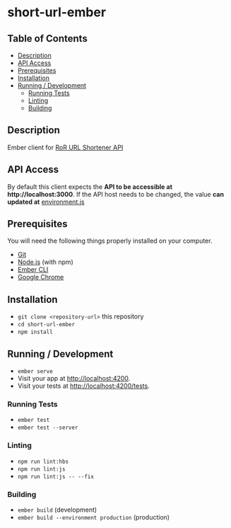 # short-url-ember

## Table of Contents

- [Description](#description)
- [API Access](#api-access)
- [Prerequisites](#prerequisites)
- [Installation](#installation)
- [Running / Development](#running--development)
  * [Running Tests](#running-tests)
  * [Linting](#linting)
  * [Building](#building)

## Description

Ember client for [RoR URL Shortener API](https://github.com/robertosequeira/short.rb)

## API Access

By default this client expects the **API to be accessible at http://localhost:3000**. 
If the API host needs to be changed, the value **can updated at** [environment.js](config/environment.js#L27)

## Prerequisites

You will need the following things properly installed on your computer.

* [Git](https://git-scm.com/)
* [Node.js](https://nodejs.org/) (with npm)
* [Ember CLI](https://ember-cli.com/)
* [Google Chrome](https://google.com/chrome/)

## Installation

* `git clone <repository-url>` this repository
* `cd short-url-ember`
* `npm install`

## Running / Development

* `ember serve`
* Visit your app at [http://localhost:4200](http://localhost:4200).
* Visit your tests at [http://localhost:4200/tests](http://localhost:4200/tests).

### Running Tests

* `ember test`
* `ember test --server`

### Linting

* `npm run lint:hbs`
* `npm run lint:js`
* `npm run lint:js -- --fix`

### Building

* `ember build` (development)
* `ember build --environment production` (production)
